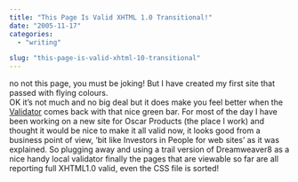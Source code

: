```yaml
---
title: "This Page Is Valid XHTML 1.0 Transitional!"
date: "2005-11-17"
categories: 
  - "writing"

slug: "this-page-is-valid-xhtml-10-transitional"
---
```


no not this page, you must be joking! But I have created my first site that passed with flying colours.  
OK it’s not much and no big deal but it does make you feel better when the [Validator](https://validator.w3.org) comes back with that nice green bar. For most of the day I have been working on a new site for Oscar Products (the place I work) and thought it would be nice to make it all valid now, it looks good from a business point of view, ‘bit like Investors in People for web sites’ as it was explained. So plugging away and using a trail version of Dreamweaver8 as a nice handy local validator finally the pages that are viewable so far are all reporting full XHTML1.0 valid, even the CSS file is sorted!
